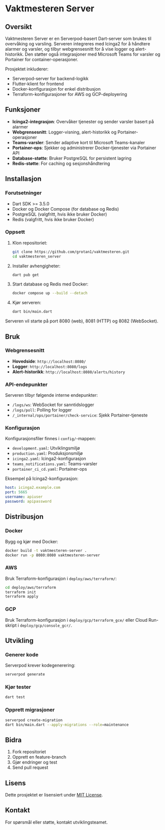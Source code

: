 # Vaktmesteren Server

## Oversikt

Vaktmesteren Server er en Serverpod-basert Dart-server som brukes til overvåking og varsling. Serveren integreres med Icinga2 for å håndtere alarmer og varsler, og tilbyr webgrensesnitt for å vise logger og alert-historikk. Den støtter også integrasjoner med Microsoft Teams for varsler og Portainer for container-operasjoner.

Prosjektet inkluderer:
- Serverpod-server for backend-logikk
- Flutter-klient for frontend
- Docker-konfigurasjon for enkel distribusjon
- Terraform-konfigurasjoner for AWS og GCP-deployering

## Funksjoner

- **Icinga2-integrasjon**: Overvåker tjenester og sender varsler basert på alarmer
- **Webgrensesnitt**: Logger-visning, alert-historikk og Portainer-operasjoner
- **Teams-varsler**: Sender adaptive kort til Microsoft Teams-kanaler
- **Portainer-ops**: Sjekker og administrerer Docker-tjenester via Portainer API
- **Database-støtte**: Bruker PostgreSQL for persistent lagring
- **Redis-støtte**: For caching og sesjonshåndtering

## Installasjon

### Forutsetninger

- Dart SDK >= 3.5.0
- Docker og Docker Compose (for database og Redis)
- PostgreSQL (valgfritt, hvis ikke bruker Docker)
- Redis (valgfritt, hvis ikke bruker Docker)

### Oppsett

1. Klon repositoriet:
   ```bash
   git clone https://github.com/grotan1/vaktmesteren.git
   cd vaktmesteren_server
   ```

2. Installer avhengigheter:
   ```bash
   dart pub get
   ```

3. Start database og Redis med Docker:
   ```bash
   docker compose up --build --detach
   ```

4. Kjør serveren:
   ```bash
   dart bin/main.dart
   ```

Serveren vil starte på port 8080 (web), 8081 (HTTP) og 8082 (WebSocket).

## Bruk

### Webgrensesnitt

- **Hovedside**: `http://localhost:8080/`
- **Logger**: `http://localhost:8080/logs`
- **Alert-historikk**: `http://localhost:8080/alerts/history`

### API-endepunkter

Serveren tilbyr følgende interne endepunkter:

- `/logs/ws`: WebSocket for sanntidslogger
- `/logs/poll`: Polling for logger
- `/_internal/ops/portainer/check-service`: Sjekk Portainer-tjeneste

### Konfigurasjon

Konfigurasjonsfiler finnes i `config/`-mappen:

- `development.yaml`: Utviklingsmiljø
- `production.yaml`: Produksjonsmiljø
- `icinga2.yaml`: Icinga2-konfigurasjon
- `teams_notifications.yaml`: Teams-varsler
- `portainer_ci_cd.yaml`: Portainer-ops

Eksempel på Icinga2-konfigurasjon:
```yaml
host: icinga2.example.com
port: 5665
username: apiuser
password: apipassword
```

## Distribusjon

### Docker

Bygg og kjør med Docker:
```bash
docker build -t vaktmesteren-server .
docker run -p 8080:8080 vaktmesteren-server
```

### AWS

Bruk Terraform-konfigurasjon i `deploy/aws/terraform/`:
```bash
cd deploy/aws/terraform
terraform init
terraform apply
```

### GCP

Bruk Terraform-konfigurasjon i `deploy/gcp/terraform_gce/` eller Cloud Run-skript i `deploy/gcp/console_gcr/`.

## Utvikling

### Generer kode

Serverpod krever kodegenerering:
```bash
serverpod generate
```

### Kjør tester

```bash
dart test
```

### Opprett migrasjoner

```bash
serverpod create-migration
dart bin/main.dart --apply-migrations --role=maintenance
```

## Bidra

1. Fork repositoriet
2. Opprett en feature-branch
3. Gjør endringer og test
4. Send pull request

## Lisens

Dette prosjektet er lisensiert under [MIT License](LICENSE).

## Kontakt

For spørsmål eller støtte, kontakt utviklingsteamet.